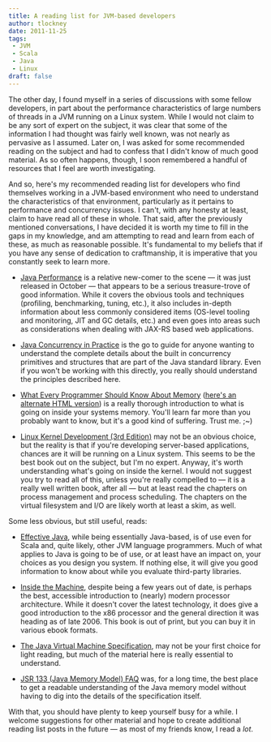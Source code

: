 ```yaml
---
title: A reading list for JVM-based developers
author: tlockney
date: 2011-11-25
tags: 
 - JVM
 - Scala
 - Java
 - Linux
draft: false
---	
```

The other day, I found myself in a series of discussions with some fellow developers, in part about the performance characteristics of large numbers of threads in a JVM running on a Linux system. While I would not claim to be any sort of expert on the subject, it was clear that some of the information I had thought was fairly well known, was not nearly as pervasive as I assumed. Later on, I was asked for some recommended reading on the subject and had to confess that I didn't know of much good material. As so often happens, though, I soon remembered a handful of resources that I feel are worth investigating.

And so, here's my recommended reading list for developers who find themselves working in a JVM-based environment who need to understand the characteristics of that environment, particularly as it pertains to performance and concurrency issues. I can't, with any honesty at least, claim to have read all of these in whole. That said, after the previously mentioned conversations, I have decided it is worth my time to fill in the gaps in my knowledge, and am attempting to read and learn from each of these, as much as reasonable possible. It's fundamental to my beliefs that if you have any sense of dedication to craftmanship, it is imperative that you constantly seek to learn more.

* [Java Performance][java-perf] is a relative new-comer to the scene &mdash; it was just released in October &mdash; that appears to be a serious treasure-trove of good information. While it covers the obvious tools and techniques (profiling, benchmarking, tuning, etc.), it also includes in-depth information about less commonly considered items (OS-level tooling and monitoring, JIT and GC details, etc.) and even goes into areas such as considerations when dealing with JAX-RS based web applications.

* [Java Concurrency in Practice][java-concur] is the go to guide for anyone wanting to understand the complete details about the built in concurrency primitives and structures that are part of the Java standard library. Even if you won't be working with this directly, you really should understand the principles described here.

* [What Every Programmer Should Know About Memory][prog-memory] ([here's an alternate HTML version][prog-memory-html]) is a really thorough introduction to what is going on inside your systems memory. You'll learn far more than you probably want to know, but it's a good kind of suffering. Trust me. ;~)

* [Linux Kernel Development (3rd Edition)][linux-kernel] may not be an obvious choice, but the reality is that if you're developing server-based applications, chances are it will be running on a Linux system. This seems to be the best book out on the subject, but I'm no expert. Anyway, it's worth understanding what's going on inside the kernel. I would not suggest you try to read all of this, unless you're really compelled to &mdash; it is a really well written book, after all &mdash; but at least read the chapters on process management and process scheduling. The chapters on the virtual filesystem and I/O are likely worth at least a skim, as well.

Some less obvious, but still useful, reads:

* [Effective Java][effective-java], while being essentially Java-based, is of use even for Scala and, quite likely, other JVM language programmers. Much of what applies to Java is going to be of use, or at least have an impact on, your choices as you design you system. If nothing else, it will give you good information to know about while you evaluate third-party libraries.

* [Inside the Machine][inside-machine], despite being a few years out of date, is perhaps the best, accessible introduction to (nearly) modern processor architecture. While it doesn't cover the latest technology, it does give a good introduction to the x86 processor and the general direction it was heading as of late 2006. This book is out of print, but you can buy it in various ebook formats.

* [The Java Virtual Machine Specification][jvm-spec], may not be your first choice for light reading, but much of the material here is really essential to understand.

* [JSR 133 (Java Memory Model) FAQ][jmm] was, for a long time, the best place to get a readable understanding of the Java memory model without having to dig into the details of the specification itself.

With that, you should have plenty to keep yourself busy for a while. I welcome suggestions for other material and hope to create additional reading list posts in the future &mdash; as most of my friends know, I read a *lot*.


[java-perf]: http://www.amazon.com/gp/product/0137142528/ref=as_li_ss_tl?ie=UTF8&tag=opposablethum-20&linkCode=as2&camp=217145&creative=399369&creativeASIN=0137142528

[java-concur]: http://www.amazon.com/gp/product/0321349601/ref=as_li_ss_tl?ie=UTF8&tag=opposablethum-20&linkCode=as2&camp=217145&creative=399369&creativeASIN=0321349601

[prog-memory]: http://www.akkadia.org/drepper/cpumemory.pdf

[prog-memory-html]: http://lwn.net/Articles/250967/

[linux-kernel]: http://www.amazon.com/gp/product/0672329468/ref=as_li_ss_tl?ie=UTF8&tag=opposablethum-20&linkCode=as2&camp=217145&creative=399369&creativeASIN=0672329468

[effective-java]: http://www.amazon.com/gp/product/0321356683/ref=as_li_ss_tl?ie=UTF8&tag=opposablethum-20&linkCode=as2&camp=217145&creative=399369&creativeASIN=0321356683

[inside-machine]: http://www.amazon.com/gp/product/1593271042/ref=as_li_ss_tl?ie=UTF8&tag=opposablethum-20&linkCode=as2&camp=217145&creative=399369&creativeASIN=1593271042

[jvm-spec]: http://www.amazon.com/gp/product/0201432943/ref=as_li_ss_tl?ie=UTF8&tag=opposablethum-20&linkCode=as2&camp=217145&creative=399369&creativeASIN=0201432943

[jmm]: http://www.cs.umd.edu/~pugh/java/memoryModel/jsr-133-faq.html

